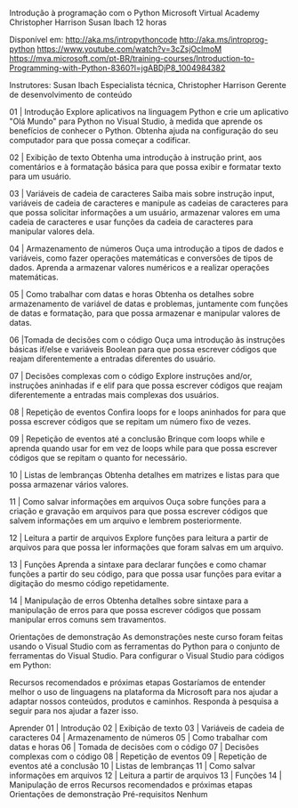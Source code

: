 Introdução à programação com o Python
Microsoft Virtual Academy
Christopher Harrison
Susan Ibach
12 horas

Disponível em:
http://aka.ms/intropythoncode
http://aka.ms/introprog-python
https://www.youtube.com/watch?v=3cZsjOclmoM
https://mva.microsoft.com/pt-BR/training-courses/Introduction-to-Programming-with-Python-8360?l=jgABDjP8_1004984382

Instrutores: Susan Ibach Especialista técnica, Christopher Harrison Gerente de desenvolvimento de conteúdo

01 | Introdução
Explore aplicativos na linguagem Python e crie um aplicativo "Olá Mundo" para Python no Visual Studio, à medida que aprende os benefícios de conhecer o Python. Obtenha ajuda na configuração do seu computador para que possa começar a codificar.

02 | Exibição de texto
Obtenha uma introdução à instrução print, aos comentários e à formatação básica para que possa exibir e formatar texto para um usuário.

03 | Variáveis de cadeia de caracteres
Saiba mais sobre instrução input, variáveis de cadeia de caracteres e manipule as cadeias de caracteres para que possa solicitar informações a um usuário, armazenar valores em uma cadeia de caracteres e usar funções da cadeia de caracteres para manipular valores dela.

04 | Armazenamento de números
Ouça uma introdução a tipos de dados e variáveis, como fazer operações matemáticas e conversões de tipos de dados. Aprenda a armazenar valores numéricos e a realizar operações matemáticas.

05 | Como trabalhar com datas e horas
Obtenha os detalhes sobre armazenamento de variável de datas e problemas, juntamente com funções de datas e formatação, para que possa armazenar e manipular valores de datas.

06 |Tomada de decisões com o código
Ouça uma introdução às instruções básicas if/else e variáveis Boolean para que possa escrever códigos que reajam diferentemente a entradas diferentes do usuário.

07 | Decisões complexas com o código
Explore instruções and/or, instruções aninhadas if e elif para que possa escrever códigos que reajam diferentemente a entradas mais complexas dos usuários.

08 | Repetição de eventos
Confira loops for e loops aninhados for para que possa escrever códigos que se repitam um número fixo de vezes.

09 | Repetição de eventos até a conclusão
Brinque com loops while e aprenda quando usar for em vez de loops while para que possa escrever códigos que se repitam o quanto for necessário.

10 | Listas de lembranças
Obtenha detalhes em matrizes e listas para que possa armazenar vários valores.

11 | Como salvar informações em arquivos
Ouça sobre funções para a criação e gravação em arquivos para que possa escrever códigos que salvem informações em um arquivo e lembrem posteriormente.

12 | Leitura a partir de arquivos
Explore funções para leitura a partir de arquivos para que possa ler informações que foram salvas em um arquivo.

13 | Funções
Aprenda a sintaxe para declarar funções e como chamar funções a partir do seu código, para que possa usar funções para evitar a digitação do mesmo código repetidamente.

14 | Manipulação de erros
Obtenha detalhes sobre sintaxe para a manipulação de erros para que possa escrever códigos que possam manipular erros comuns sem travamentos.

Orientações de demonstração
As demonstrações neste curso foram feitas usando o Visual Studio com as ferramentas do Python para o conjunto de ferramentas do Visual Studio. Para configurar o Visual Studio para códigos em Python:

Recursos recomendados e próximas etapas
Gostaríamos de entender melhor o uso de linguagens na plataforma da Microsoft para nos ajudar a adaptar nossos conteúdos, produtos e caminhos. Responda à pesquisa a seguir para nos ajudar a fazer isso.

Aprender
01 | Introdução
02 | Exibição de texto
03 | Variáveis de cadeia de caracteres
04 | Armazenamento de números
05 | Como trabalhar com datas e horas
06 | Tomada de decisões com o código
07 | Decisões complexas com o código
08 | Repetição de eventos
09 | Repetição de eventos até a conclusão
10 | Listas de lembranças
11 | Como salvar informações em arquivos
12 | Leitura a partir de arquivos
13 | Funções
14 | Manipulação de erros
Recursos recomendados e próximas etapas
Orientações de demonstração
Pré-requisitos
Nenhum